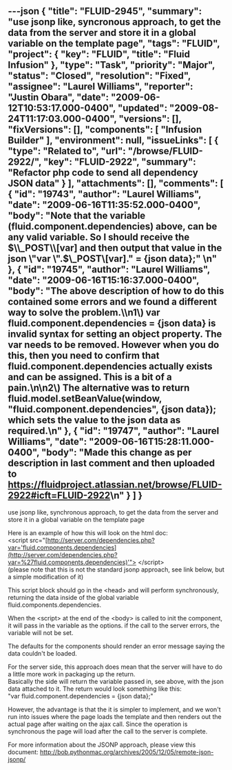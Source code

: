 ---json
{
  "title": "FLUID-2945",
  "summary": "use jsonp like, syncronous approach, to get the data from the server and store it in a global variable on the template page",
  "tags": "FLUID",
  "project": {
    "key": "FLUID",
    "title": "Fluid Infusion"
  },
  "type": "Task",
  "priority": "Major",
  "status": "Closed",
  "resolution": "Fixed",
  "assignee": "Laurel Williams",
  "reporter": "Justin Obara",
  "date": "2009-06-12T10:53:17.000-0400",
  "updated": "2009-08-24T11:17:03.000-0400",
  "versions": [],
  "fixVersions": [],
  "components": [
    "Infusion Builder"
  ],
  "environment": null,
  "issueLinks": [
    {
      "type": "Related to",
      "url": "/browse/FLUID-2922/",
      "key": "FLUID-2922",
      "summary": "Refactor php code to send all dependency JSON data"
    }
  ],
  "attachments": [],
  "comments": [
    {
      "id": "19743",
      "author": "Laurel Williams",
      "date": "2009-06-16T11:35:52.000-0400",
      "body": "Note that the variable (fluid.component.dependencies) above, can be any valid variable. So I should receive the $\\_POST\\[var] and then output that value in the json \"var \".$\\_POST\\[var].\" = {json data};\"&#x20;\n"
    },
    {
      "id": "19745",
      "author": "Laurel Williams",
      "date": "2009-06-16T15:16:37.000-0400",
      "body": "The above description of how to do this contained some errors and we found a different way to solve the problem.\\\n1\\) var fluid.component.dependencies = {json data} is invalid syntax for setting an object property. The var needs to be removed. However when you do this, then you need to confirm that fluid.component.dependencies actually exists and can be assigned. This is a bit of a pain.\n\n2\\) The alternative was to return fluid.model.setBeanValue(window, \"fluid.component.dependencies\", {json data}); which sets the value to the json data as required.\n"
    },
    {
      "id": "19747",
      "author": "Laurel Williams",
      "date": "2009-06-16T15:28:11.000-0400",
      "body": "Made this change as per description in last comment and then uploaded to <https://fluidproject.atlassian.net/browse/FLUID-2922#icft=FLUID-2922>\n"
    }
  ]
}
---
use jsonp like, synchronous approach, to get the data from the server and store it in a global variable on the template page

Here is an example of how this will look on the html doc:\
\<script src="[http://server.com/dependencies.php?var='fluid.components.dependencies](http://server.com/dependencies.php?var=%27fluid.components.dependencies)'"> \</script>\
(please note that this is not the standard jsonp approach, see link below, but a simple modification of it)

This script block should go in the \<head> and will perform synchronously, returning the data inside of the global variable fluid.components.dependencies.

When the \<script> at the end of the \<body> is called to init the component, it will pass in the variable as the options. if the call to the server errors, the variable will not be set.

The defaults for the components should render an error message saying the data couldn't be loaded.

For the server side, this approach does mean that the server will have to do a little more work in packaging up the return.\
Basically the side will return the variable passed in, see above, with the json data attached to it. The return would look something like this:\
"var fluid.component.dependencies = {json data};"

However, the advantage is that the it is simpler to implement, and we won't run into issues where the page loads the template and then renders out the actual page after waiting on the ajax call. Since the operation is synchronous the page will load after the call to the server is complete.

For more information about the JSONP approach, please view this document: <http://bob.pythonmac.org/archives/2005/12/05/remote-json-jsonp/>

        